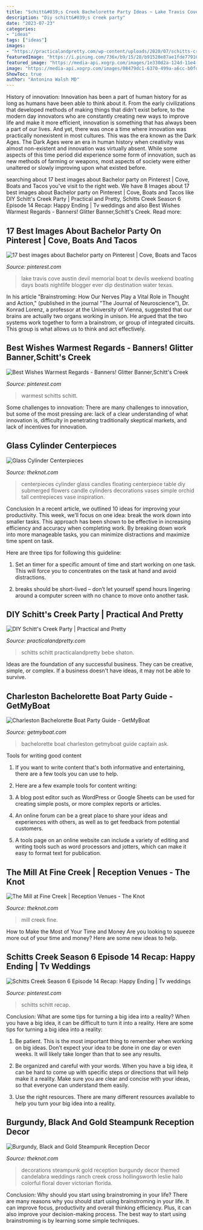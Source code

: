 ```yaml
---
title: "Schitt&#039;s Creek Bachelorette Party Ideas ~ Lake Travis Cove Austin Devil Memorial Boat Tx Devils Weekend Boating Days Boats Nightlife Blogger Ever Dip Destination Water Texas"
description: "Diy schitt&#039;s creek party"
date: "2023-07-23"
categories:
- "ideas"
tags: ["ideas"]
images:
- "https://practicalandpretty.com/wp-content/uploads/2020/07/schitts-creek-party-1-pin.jpg"
featuredImage: "https://i.pinimg.com/736x/b9/15/28/b91528e87ae1fde779106259319dc2e0.jpg"
featured_image: "https://media-api.xogrp.com/images/1e330d2a-124d-11e4-843f-22000aa61a3e~rs_729.h"
image: "https://media-api.xogrp.com/images/08479dc1-6370-499a-a6cc-b0fd0c7f16b4~rs_480.480"
ShowToc: true
author: "Antonina Walsh MD"
---
```



History of innovation:
Innovation has been a part of human history for as long as humans have been able to think about it. From the early civilizations that developed methods of making things that didn't exist before, to the modern day innovators who are constantly creating new ways to improve life and make it more efficient, innovation is something that has always been a part of our lives. And yet, there was once a time where innovation was practically nonexistent in most cultures. This was the era known as the Dark Ages.
The Dark Ages were an era in human history when creativity was almost non-existent and innovation was virtually absent. While some aspects of this time period did experience some form of innovation, such as new methods of farming or weapons, most aspects of society were either unaltered or slowly improving upon what existed before.

	

		
searching about 17 best images about Bachelor party on Pinterest | Cove, Boats and Tacos you've visit to the right web. We have 8 Images about 17 best images about Bachelor party on Pinterest | Cove, Boats and Tacos like DIY Schitt&#039;s Creek Party | Practical and Pretty, Schitts Creek Season 6 Episode 14 Recap: Happy Ending | Tv weddings and also Best Wishes Warmest Regards - Banners! Glitter Banner,Schitt&#039;s Creek. Read more:
		
    
## 17 Best Images About Bachelor Party On Pinterest | Cove, Boats And Tacos

<img loading=lazy src="https://s-media-cache-ak0.pinimg.com/736x/f0/a5/e1/f0a5e141cdfe44f95dfd9f3c1bf73d1f.jpg" onerror="this.onerror=null;this.src='https://tse2.mm.bing.net/th?id=OIP.vvXawezTxQelcBik1glXMgAAAA&amp;pid=15.1';" alt="17 best images about Bachelor party on Pinterest | Cove, Boats and Tacos">

_Source: pinterest.com_

>lake travis cove austin devil memorial boat tx devils weekend boating days boats nightlife blogger ever dip destination water texas. 

	

In his article "Brainstroming: How Our Nerves Play a Vital Role in Thought and Action," (published in the journal "The Journal of Neuroscience"), Dr. Konrad Lorenz, a professor at the University of Vienna, suggested that our brains are actually two organs working in unison. He argued that the two systems work together to form a brainstrom, or group of integrated circuits. This group is what allows us to think and act effectively.

    
## Best Wishes Warmest Regards - Banners! Glitter Banner,Schitt&#039;s Creek

<img loading=lazy src="https://i.pinimg.com/736x/b9/15/28/b91528e87ae1fde779106259319dc2e0.jpg" onerror="this.onerror=null;this.src='https://tse2.mm.bing.net/th?id=OIP.S6CpkUaxfbrLqWtpX3W8wAHaF4&amp;pid=15.1';" alt="Best Wishes Warmest Regards - Banners! Glitter Banner,Schitt&#039;s Creek">

_Source: pinterest.com_

>warmest schitts schitt. 

	

Some challenges to innovation:
There are many challenges to innovation, but some of the most pressing are: lack of a clear understanding of what innovation is, difficulty in penetrating traditionally skeptical markets, and lack of incentives for innovation.

    
## Glass Cylinder Centerpieces

<img loading=lazy src="https://apis.xogrp.com/media-api/images/55998483-ad97-144f-40e4-1b1bae178b46" onerror="this.onerror=null;this.src='https://tse1.mm.bing.net/th?id=OIP.XsNQCjhlGJv-m4OQB2O7nQHaHa&amp;pid=15.1';" alt="Glass Cylinder Centerpieces">

_Source: theknot.com_

>centerpieces cylinder glass candles floating centerpiece table diy submerged flowers candle cylinders decorations vases simple orchid tall centrepieces vase inspiration. 

	

Conclusion
In a recent article, we outlined 10 ideas for improving your productivity. This week, we’ll focus on one idea: break the work down into smaller tasks.
This approach has been shown to be effective in increasing efficiency and accuracy when completing work. By breaking down work into more manageable tasks, you can minimize distractions and maximize time spent on task.

Here are three tips for following this guideline:

1) Set an timer for a specific amount of time and start working on one task. This will force you to concentrates on the task at hand and avoid distractions.

2) breaks should be short-lived – don’t let yourself spend hours lingering around a computer screen with no chance to move onto another task.

    
## DIY Schitt&#039;s Creek Party | Practical And Pretty

<img loading=lazy src="https://practicalandpretty.com/wp-content/uploads/2020/07/schitts-creek-party-1-pin.jpg" onerror="this.onerror=null;this.src='https://tse1.mm.bing.net/th?id=OIP.tpmRmvNDO7N0Y6QTH1IKawHaO0&amp;pid=15.1';" alt="DIY Schitt&#039;s Creek Party | Practical and Pretty">

_Source: practicalandpretty.com_

>schitts schitt practicalandpretty bebe shaton. 

	

Ideas are the foundation of any successful business. They can be creative, simple, or complex. If a business doesn't have ideas, it may not be able to survive.

    
## Charleston Bachelorette Boat Party Guide - GetMyBoat

<img loading=lazy src="https://cms-media.getmyboat.com/production/images/Charleston_Bachelorette_2.width-800.jpg" onerror="this.onerror=null;this.src='https://tse1.mm.bing.net/th?id=OIP.jrd_9eb-rRqLztaj_ECj_QHaEc&amp;pid=15.1';" alt="Charleston Bachelorette Boat Party Guide - GetMyBoat">

_Source: getmyboat.com_

>bachelorette boat charleston getmyboat guide captain ask. 

	

Tools for writing good content
1. If you want to write content that's both informative and entertaining, there are a few tools you can use to help.
2. Here are a few example tools for content writing:

3. A blog post editor such as WordPress or Google Sheets can be used for creating simple posts, or more complex reports or articles.

4. An online forum can be a great place to share your ideas and experiences with others, as well as to get feedback from potential customers.

5. A tools page on an online website can include a variety of editing and writing tools such as word processors and jotters, which can make it easy to format text for publication.

    
## The Mill At Fine Creek | Reception Venues - The Knot

<img loading=lazy src="https://media-api.xogrp.com/images/08479dc1-6370-499a-a6cc-b0fd0c7f16b4~rs_480.480" onerror="this.onerror=null;this.src='https://tse3.mm.bing.net/th?id=OIP.lRHVb6QMqeLYE-66B7OcjQHaHa&amp;pid=15.1';" alt="The Mill at Fine Creek | Reception Venues - The Knot">

_Source: theknot.com_

>mill creek fine. 

	

How to Make the Most of Your Time and Money
Are you looking to squeeze more out of your time and money? Here are some new ideas to help.

    
## Schitts Creek Season 6 Episode 14 Recap: Happy Ending | Tv Weddings

<img loading=lazy src="https://i.pinimg.com/736x/60/3e/8c/603e8c384e3b5274abe899e6554f0ebf.jpg" onerror="this.onerror=null;this.src='https://tse2.mm.bing.net/th?id=OIP.CJ8NcNxUoiIRN7O6ERdPNAHaI4&amp;pid=15.1';" alt="Schitts Creek Season 6 Episode 14 Recap: Happy Ending | Tv weddings">

_Source: pinterest.com_

>schitts schitt recap. 

	

Conclusion: What are some tips for turning a big idea into a reality?
When you have a big idea, it can be difficult to turn it into a reality. Here are some tips for turning a big idea into a reality:
1. Be patient. This is the most important thing to remember when working on big ideas. Don’t expect your idea to be done in one day or even weeks. It will likely take longer than that to see any results.

2. Be organized and careful with your words. When you have a big idea, it can be hard to come up with specific steps or directions that will help make it a reality. Make sure you are clear and concise with your ideas, so that everyone can understand them easily.

3. Use the right resources. There are many different resources available to help you turn your big idea into a reality.

    
## Burgundy, Black And Gold Steampunk Reception Decor

<img loading=lazy src="https://media-api.xogrp.com/images/1e330d2a-124d-11e4-843f-22000aa61a3e~rs_729.h" onerror="this.onerror=null;this.src='https://tse2.mm.bing.net/th?id=OIP.C-5FY_H9GnhzWhNE86djpgHaLG&amp;pid=15.1';" alt="Burgundy, Black and Gold Steampunk Reception Decor">

_Source: theknot.com_

>decorations steampunk gold reception burgundy decor themed candelabra weddings ranch creek cross hollingsworth leslie halo colorful floral dover victorian florida. 

	

Conclusion: Why should you start using brainstroming in your life?
There are many reasons why you should start using brainstroming in your life. It can improve focus, productivity and overall thinking efficiency. Plus, it can also improve your decision-making process. The best way to start using brainstroming is by learning some simple techniques.


